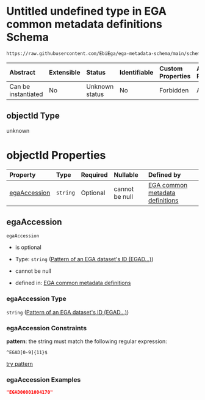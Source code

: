 # Untitled undefined type in EGA common metadata definitions Schema

```txt
https://raw.githubusercontent.com/EbiEga/ega-metadata-schema/main/schemas/EGA.common-definitions.json#/$defs/objectIdAndObjectTypeCheck/anyOf/7/properties/objectId
```



| Abstract            | Extensible | Status         | Identifiable | Custom Properties | Additional Properties | Access Restrictions | Defined In                                                                                           |
| :------------------ | :--------- | :------------- | :----------- | :---------------- | :-------------------- | :------------------ | :--------------------------------------------------------------------------------------------------- |
| Can be instantiated | No         | Unknown status | No           | Forbidden         | Allowed               | none                | [EGA.common-definitions.json\*](../../../schemas/EGA.common-definitions.json "open original schema") |

## objectId Type

unknown

# objectId Properties

| Property                      | Type     | Required | Nullable       | Defined by                                                                                                                                                                                                                                                                                                                                                                                                                   |
| :---------------------------- | :------- | :------- | :------------- | :--------------------------------------------------------------------------------------------------------------------------------------------------------------------------------------------------------------------------------------------------------------------------------------------------------------------------------------------------------------------------------------------------------------------------- |
| [egaAccession](#egaaccession) | `string` | Optional | cannot be null | [EGA common metadata definitions](ega-4-defs-check-that-the-objectids-accession-pattern-and-objecttype-match-anyof-dataset-objectid-and-objecttype-check-properties-objectid-properties-pattern-of-an-ega-datasets-id-egad.md "https://raw.githubusercontent.com/EbiEga/ega-metadata-schema/main/schemas/EGA.common-definitions.json#/$defs/objectIdAndObjectTypeCheck/anyOf/7/properties/objectId/properties/egaAccession") |

## egaAccession



`egaAccession`

*   is optional

*   Type: `string` ([Pattern of an EGA dataset's ID (EGAD...)](ega-4-defs-check-that-the-objectids-accession-pattern-and-objecttype-match-anyof-dataset-objectid-and-objecttype-check-properties-objectid-properties-pattern-of-an-ega-datasets-id-egad.md))

*   cannot be null

*   defined in: [EGA common metadata definitions](ega-4-defs-check-that-the-objectids-accession-pattern-and-objecttype-match-anyof-dataset-objectid-and-objecttype-check-properties-objectid-properties-pattern-of-an-ega-datasets-id-egad.md "https://raw.githubusercontent.com/EbiEga/ega-metadata-schema/main/schemas/EGA.common-definitions.json#/$defs/objectIdAndObjectTypeCheck/anyOf/7/properties/objectId/properties/egaAccession")

### egaAccession Type

`string` ([Pattern of an EGA dataset's ID (EGAD...)](ega-4-defs-check-that-the-objectids-accession-pattern-and-objecttype-match-anyof-dataset-objectid-and-objecttype-check-properties-objectid-properties-pattern-of-an-ega-datasets-id-egad.md))

### egaAccession Constraints

**pattern**: the string must match the following regular expression:&#x20;

```regexp
^EGAD[0-9]{11}$
```

[try pattern](https://regexr.com/?expression=%5EEGAD%5B0-9%5D%7B11%7D%24 "try regular expression with regexr.com")

### egaAccession Examples

```json
"EGAD00001004170"
```
